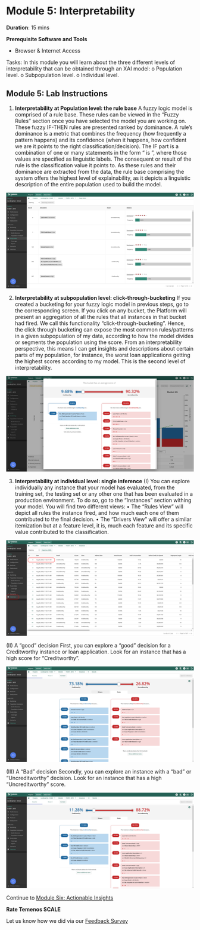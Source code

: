 # Module 5: Interpretability

**Duration**: 15 mins

**Prerequisite Software and Tools**

- Browser & Internet Access
	
Tasks:	In this module you will learn about the three different levels of interpretability that can be obtained through an XAI model:
o	Population level.
o	Subpopulation level.
o	Individual level.

## Module 5: Lab Instructions

1.	**Interpretability at Population level: the rule base**
A fuzzy logic model is comprised of a rule base. These rules can be viewed in the “Fuzzy Rules” section once you have selected the model you are working on. 
These fuzzy IF-THEN rules are presented ranked by dominance. A rule’s dominance is a metric that combines the frequency (how frequently a pattern happens) and its confidence (when it happens, how confident we are it points to the right classification/decision). The IF part is a combination of one or many statements in the form “<feature> is <value>”, where those values are specified as linguistic labels. The consequent or result of the rule is the classification value it points to. 
As these rules and their dominance are extracted from the data, the rule base comprising the system offers the highest level of explainability, as it depicts a linguistic description of the entire population used to build the model. 

![image](images/image054.png)

2. **Interpretability at subpopulation level: click-through-bucketing**
If you created a bucketing for your fuzzy logic model in previous steps, go to the corresponding screen. If you click on any bucket, the Platform will present an aggregation of all the rules that all instances in that bucket had fired. We call this functionality “click-through-bucketing”.
Hence, the click through bucketing can expose the most common rules/patterns in a given subpopulation of my data, according to how the model divides or segments the population using the score. From an interpretability perspective, this means I can get insights and descriptions about certain parts of my population, for instance, the worst loan applications getting the highest scores according to my model. 
This is the second level of interpretability.  

![image](images/image056.png)

3. **Interpretability at individual level: single inference**
(I)
You can explore individually any instance that your model has evaluated, from the training set, the testing set or any other one that has been evaluated in a production environment. To do so, go to the “Instances” section withing your model. You will find two different views:
•	The “Rules View” will depict all rules the instance fired, and how much each one of them contributed to the final decision.
•	The “Drivers View” will offer a similar itemization but at a feature level, it is, much each feature and its specific value contributed to the classification.  

![image](images/image058.png)

(II) A “good” decision
First, you can explore a “good” decision for a Creditworthy instance or loan application. Look for an instance that has a high score for “Creditworthy”.

![image](images/image060.png)

(III) A “Bad” decision
Secondly, you can explore an instance with a “bad” or “Uncreditworthy” decision. Look for an instance that has a high “Uncreditworthy” score. 

![image](images/image062.png)

Continue to [Module Six: Actionable Insights](https://github.com/temenos/SCALE2020/blob/main/Training%20and%20Deploying%20Models%20with%20Temenos%20AI%20Platform/Module6-ActionableInsights.md)
 
**Rate Temenos SCALE**

Let us know how we did via our [Feedback Survey](xx)